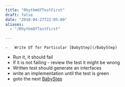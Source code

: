 ```yaml
---
title: "RhythmOfTestFirst"
draft: false
date: "2010-04-27T22:05:00"
aliases:
  - "/RhythmOfTestFirst"

---
```

    -   Write UT for Particular [BabyStep](/BabyStep)
-   Run it, it should fail
-   If it is not failing - review the test it might be wrong
-   Written test should generate an interfaces
-   write an implementation until the test is green
-   goto the next [BabyStep](/BabyStep)

